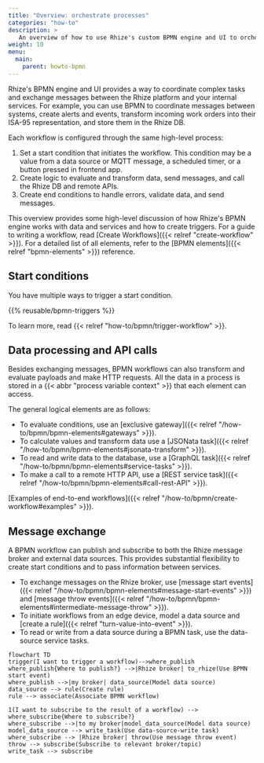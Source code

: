 ```yaml
---
title: "Overview: orchestrate processes"
categories: "how-to"
description: >
   An overview of how to use Rhize's custom BPMN engine and UI to orchestrate workflows.
weight: 10
menu:
  main:
    parent: howto-bpmn
---
```


Rhize's BPMN engine and UI provides a way to coordinate complex tasks and exchange messages between the Rhize platform and your internal services.
For example, you can use BPMN to coordinate messages between systems, create alerts and events, transform incoming work orders into their ISA-95 representation, and store them in the Rhize DB.

Each workflow is configured through the same high-level process:
1. Set a start condition that initiates the workflow. This condition may be a value from a data source or MQTT message, a scheduled timer, or a button pressed in frontend app.
1. Create logic to evaluate and transform data, send messages, and call the Rhize DB and remote APIs.
1. Create end conditions to handle errors, validate data, and send messages.

This overview provides some high-level discussion of how Rhize's BPMN engine works with data and services and how to create triggers.
For a guide to writing a workflow, read [Create Workflows]({{< relref "create-workflow" >}}).
For a detailed list of all elements, refer to the [BPMN elements]({{< relref "bpmn-elements" >}}) reference.

## Start conditions

You have multiple ways to trigger a start condition.

{{% reusable/bpmn-triggers %}}

To learn more, read {{< relref "how-to/bpmn/trigger-workflow" >}}.

## Data processing and API calls

Besides exchanging messages, BPMN workflows can also transform and evaluate payloads and make HTTP requests.
All the data in a process is stored in a {{< abbr "process variable context" >}} that each element can access.

The general logical elements are as follows:
- To evaluate conditions, use an [exclusive gateway]({{< relref "/how-to/bpmn/bpmn-elements#gateways" >}}).
- To calculate values and transform data use a [JSONata task]({{< relref "/how-to/bpmn/bpmn-elements#jsonata-transform" >}}).
- To read and write data to the database, use a [GraphQL task]({{< relref "/how-to/bpmn/bpmn-elements#service-tasks" >}}).
- To make a call to a remote HTTP API, use a [REST service task]({{< relref "/how-to/bpmn/bpmn-elements#call-rest-API" >}}).

[Examples of end-to-end workflows]({{< relref "/how-to/bpmn/create-workflow#examples" >}}).

## Message exchange

A BPMN workflow can publish and subscribe to both the Rhize message broker and external data sources.
This provides substantial flexibility to create start conditions and to pass information between services.

- To exchange messages on the Rhize broker, use [message start events]({{< relref "/how-to/bpmn/bpmn-elements#message-start-events" >}}) and [message throw events]({{< relref "/how-to/bpmn/bpmn-elements#intermediate-message-throw" >}}).
- To initiate workflows from an edge device, model a data source and [create a rule]({{< relref "turn-value-into-event" >}}).
- To read or write from a data source during a BPMN task, use the data-source service tasks.


```mermaid
flowchart TD
trigger(I want to trigger a workflow)-->where_publish
where_publish{Where to publish?} -->|Rhize broker| to_rhize(Use BPMN start event)
where_publish -->|my broker| data_source(Model data source)
data_source --> rule(Create rule)
rule --> associate(Associate BPMN workflow)

1(I want to subscribe to the result of a workflow) --> where_subscribe{Where to subscribe?}
where_subscribe -->|to my broker|model_data_source(Model data source)
model_data_source --> write_task(Use data-source-write task)
where_subscribe --> |Rhize broker| throw(Use message throw event)
throw --> subscribe(Subscribe to relevant broker/topic)
write_task --> subscribe
```


